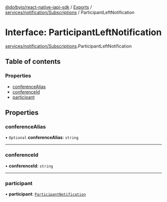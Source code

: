[@dolbyio/react-native-iapi-sdk](../README.md) / [Exports](../modules.md) / [services/notification/Subscriptions](../modules/services_notification_Subscriptions.md) / ParticipantLeftNotification

# Interface: ParticipantLeftNotification

[services/notification/Subscriptions](../modules/services_notification_Subscriptions.md).ParticipantLeftNotification

## Table of contents

### Properties

- [conferenceAlias](services_notification_Subscriptions.ParticipantLeftNotification.md#conferencealias)
- [conferenceId](services_notification_Subscriptions.ParticipantLeftNotification.md#conferenceid)
- [participant](services_notification_Subscriptions.ParticipantLeftNotification.md#participant)

## Properties

### conferenceAlias

• `Optional` **conferenceAlias**: `string`

___

### conferenceId

• **conferenceId**: `string`

___

### participant

• **participant**: [`ParticipantNotification`](services_notification_ParticipantNotification.ParticipantNotification.md)
